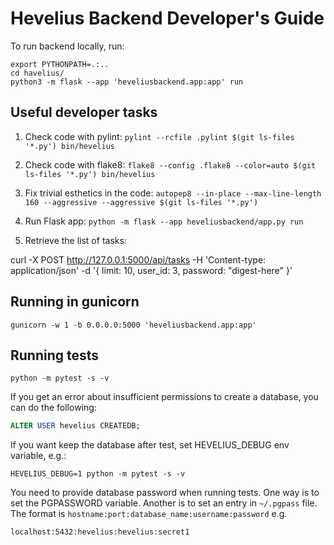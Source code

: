 # Hevelius Backend Developer's Guide

To run backend locally, run:

```shell
export PYTHONPATH=.:..
cd havelius/
python3 -m flask --app 'heveliusbackend.app:app' run
```

## Useful developer tasks

1. Check code with pylint: `pylint --rcfile .pylint $(git ls-files '*.py') bin/hevelius`

2. Check code with flake8: `flake8 --config .flake8 --color=auto $(git ls-files '*.py') bin/hevelius`

3. Fix trivial esthetics in the code: `autopep8 --in-place --max-line-length 160 --aggressive --aggressive $(git ls-files '*.py')`

4. Run Flask app: `python -m flask --app heveliusbackend/app.py run`

5. Retrieve the list of tasks:

curl -X POST http://127.0.0.1:5000/api/tasks -H 'Content-type: application/json' -d '{  limit: 10, user_id: 3, password: "digest-here" }'

## Running in gunicorn

```shell
gunicorn -w 1 -b 0.0.0.0:5000 'heveliusbackend.app:app'
```

## Running tests

`python -m pytest -s -v`

If you get an error about insufficient permissions to create a database, you
can do the following:

```SQL
ALTER USER hevelius CREATEDB;
```

If you want keep the database after test, set HEVELIUS_DEBUG env variable, e.g.:

`HEVELIUS_DEBUG=1 python -m pytest -s -v`

You need to provide database password when running tests. One way is to set the
PGPASSWORD variable. Another is to set an entry in `~/.pgpass` file. The format
is `hostname:port:database_name:username:password` e.g.

```
localhost:5432:hevelius:hevelius:secret1
```
